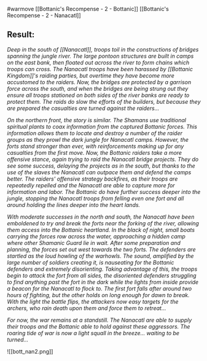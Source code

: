 #warmove 
[[Bottanic's Recompense - 2 - Bottanic]]
[[Bottanic's Recompense - 2 - Nanacatl]]

## Result:
*Deep in the south of [[Nanacatl]], troops toil in the constructions of bridges spanning the jungle river. The large pontoon structures are built in camps on the east bank, then floated out across the river to form chains which troops can cross. The Nanacatl troops have been harassed by [[Bottanic Kingdom]]'s raiding parties, but overtime they have become more accustomed to the raiders. Now, the bridges are protected by a garrison force across the south, and when the bridges are being strung out they ensure all troops stationed on both sides of the river banks are ready to protect them. The raids do slow the efforts of the builders, but because they are prepared the casualties are turned against the raiders...*

*On the northern front, the story is similar. The Shamans use traditional spiritual plants to coax information from the captured Bottanic forces. This information allows them to locate and destroy a number of the raider groups as they prowl the dark jungle for Nanacatl camps. However, the forts stand stronger than ever, with reinforcements making up for any casualties from the first move. Now, the Bottanic raiders take a more offensive stance, again trying to raid the Nanacatl bridge projects. They do see some success, delaying the projects as in the south, but thanks to the use of the slaves the Nanacatl can outpace them and defend the camps better. The raiders' offensive strategy backfires, as their troops are repeatedly repelled and the Nanacatl are able to capture more for information and labor. The Bottanic do have further success deeper into the jungle, stopping the Nanacatl troops from felling even one fort and all around holding the lines deeper into the heart lands.*

*With moderate successes in the north and south, the Nanacatl have been emboldened to try and break the forts near the forking of the river, allowing them access into the Bottanic heartland. In the black of night, small boats carrying the forces row across the water, approaching a hidden camp where other Shamanic Guard lie in wait. After some preparation and planning, the forces set out west towards the two forts. The defenders are startled as the loud howling of the warhowls. The sound, amplified by the large number of soldiers creating it, is nauseating for the Bottanic defenders and extremely disorienting. Taking advantage of this, the troops begin to attack the fort from all sides, the disoriented defenders struggling to find anything past the fort in the dark while the lights from inside provide a beacon for the Nanacatl to flock to. The first fort falls after around two hours of fighting, but the other holds on long enough for dawn to break. With the light the battle flips, the attackers now easy targets for the archers, who rain death upon them and force them to retreat...*

*For now, the war remains at a standstill. The Nanacatl are able to supply their troops and the Bottanic able to hold against these aggressors. The roaring tide of war is now a light squall in the breeze... waiting to be turned...*

![[bott_nan2.png]]